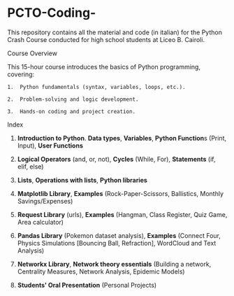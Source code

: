 # PCTO-Coding-
This repository contains all the material and code (in italian) for the Python Crash Course conducted for high school students at Liceo B. Cairoli.

Course Overview

This 15-hour course introduces the basics of Python programming, covering:

	1.	Python fundamentals (syntax, variables, loops, etc.).
 
	2.	Problem-solving and logic development.
 
	3.	Hands-on coding and project creation.



Index


1. **Introduction to Python**. **Data types**, **Variables**, **Python Function**s (Print, Input), **User Functions**

2. **Logical Operators** (and, or, not), **Cycles** (While, For), **Statements** (if, elif, else)
	
3. **Lists**, **Operations with lists**, **Python libraries**
 
4. **Matplotlib Library**, **Examples** (Rock-Paper-Scissors, Ballistics, Monthly Savings/Expenses)
	
5. **Request Library** (urls), **Examples** (Hangman, Class Register, Quiz Game, Area calculator)
	
6. **Pandas Library** (Pokemon dataset analysis), **Examples** (Connect Four, Physics Simulations [Bouncing Ball, Refraction], WordCloud and Text Analysis)
	
7. **Networkx Library**, **Network theory essentials** (Building a network, Centrality Measures, Network Analysis, Epidemic Models) 

8. **Students' Oral Presentation** (Personal Projects)
        
        
